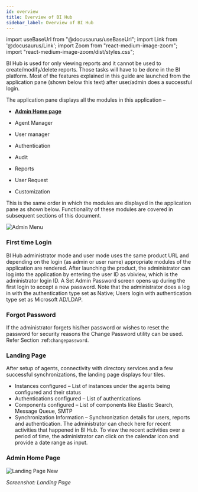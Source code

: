 ```yaml
---
id: overview
title: Overview of BI Hub
sidebar_label: Overview of BI Hub
---
```


import useBaseUrl from "@docusaurus/useBaseUrl";
import Link from '@docusaurus/Link';
import Zoom from "react-medium-image-zoom";
import "react-medium-image-zoom/dist/styles.css";

BI Hub is used for only viewing reports and it cannot be used to create/modify/delete reports. Those tasks will have to be done in the BI platform. Most of the features explained in this guide are launched from the application pane (shown below this text) after user/admin does a successful login.

The application pane displays all the modules in this application – 

- **[Admin Home page](#admin-home-page)**

- Agent Manager

- User manager

- Authentication

- Audit

- Reports

- User Request

- Customization

This is the same order in which the modules are displayed in the application pane as shown below. Functionality of these modules are covered in subsequent sections of this document.

<div style={{textAlign: 'center'}}>
  <Zoom>
<img alt="Admin Menu" src={useBaseUrl('/doc-images/admin-guide/overview/admin-menu.png')}/>
  </Zoom>
</div>

### First time Login

BI Hub administrator mode and user mode uses the same product URL and depending on the 
login (as admin or user name) appropriate modules of the application are rendered. After launching the 
product, the administrator can log into the application by entering the user ID as vbiview, which is
the administrator login ID. A Set Admin Password screen opens up during the first login to accept a 
new password. Note that the administrator does a log in with the authentication type set as Native; 
Users login with authentication type set as Microsoft AD/LDAP.

### Forgot Password

If the administrator forgets his/her password or wishes to reset the password for security reasons 
the Change Password utility can be used. Refer Section :ref:`changepassword`.

### Landing Page

After setup of agents, connectivity with directory services and a few successful synchronizations, the landing page displays four tiles.

- Instances configured – List of instances under the agents being configured and their status
- Authentications configured – List of authentications 
- Components configured – List of components like Elastic Search, Message Queue, SMTP
- Synchronization Information – Synchronization details for users, reports and authentication. The administrator can check here for recent activities that happened in BI Hub. To view the recent activities over a period of time, the administrator can click on the calendar icon and provide a date range as input.

### Admin Home Page

<div style={{textAlign: 'center'}}>
  <Zoom>
<img alt="Landing Page New" src={useBaseUrl('/doc-images/admin-guide/overview/langing-page-new.png')}/>
  </Zoom>
</div>

*Screenshot: Landing Page*